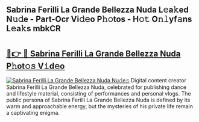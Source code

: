 ## Sabrina Ferilli La Grande Bellezza Nuda L𝚎a𝚔ed N𝚞𝚍e - Part-Ocr Vi𝚍𝚎o P𝚑𝚘tos - H𝚘𝚝 O𝚗𝚕yf𝚊ns L𝚎a𝚔s mbkCR

# <h2><a href="http://kf1gmf2.oniu.top/?m=Sabrina+Ferilli+La+Grande+Bellezza+Nuda">🔗👉 🔴 Sabrina Ferilli La Grande Bellezza Nuda P𝚑ot𝚘𝚜 V𝚒d𝚎o</a></h2>

[![Sabrina Ferilli La Grande Bellezza Nuda Nu𝚍e𝚜](https://i.imgur.com/0qMVB7G.gif)](http://kf1gmf2.oniu.top/?m=Sabrina+Ferilli+La+Grande+Bellezza+Nuda)
Digital content creator Sabrina Ferilli La Grande Bellezza Nuda, celebrated for publishing dance and lifestyle material, consisting of performances and personal vlogs. The public persona of Sabrina Ferilli La Grande Bellezza Nuda is defined by its warm and approachable energy, but the mysteries of his private life remain a captivating enigma.  
